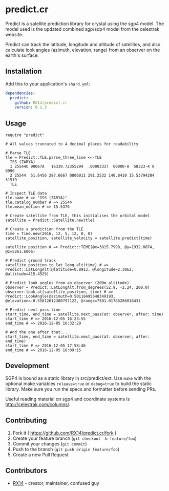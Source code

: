 # predict.cr

Predict is a satellite prediction library for crystal using the sgp4 model.
The model used is the updated combined sgp/sdp4 model from the celestrak website.

Predict can track the latitude, longitude and altitude of satellites, and also calculate look angles (azimuth, elevation, range) from an observer on the earth's surface.

## Installation

Add this to your application's `shard.yml`:

```yaml
dependencies:
  predict:
    github: RX14/predict.cr
    version: 0.1.3
```

## Usage

```crystal
require "predict"

# All values truncated to 4 decimal places for readability

# Parse TLE
tle = Predict::TLE.parse_three_line <<-TLE
  ISS (ZARYA)
  1 25544U 98067A   16339.72355294  .00003337  00000-0  58323-4 0  9990
  2 25544  51.6456 287.6667 0006011 291.2532 140.8410 15.53794284 31519
  TLE
  
# Inspect TLE data
tle.name # => "ISS (ZARYA)"
tle.catalog_number # => 25544
tle.mean_motion # => 15.5379

# Create satellite from TLE, this initialises the orbital model
satellite = Predict::Satellite.new(tle)

# Create a prediction from the TLE
time = Time.new(2016, 12, 5, 12, 0, 0)
satellite_position, satellite_velocity = satellite.predict(time)

satellite_position # => Predict::TEME(@x=3815.7998, @y=1932.0874, @z=5261.6006)

# Predict ground track
satellite_position.to_lat_long_alt(time) # => Predict::LatLongAlt(@latitude=0.8913, @longitude=2.3062, @altitude=415.4529)

# Predict look angles from an observer (200m altitude)
observer = Predict::LatLongAlt.from_degrees(52.9, -2.24, 200.0)
observer.look_at(satellite_position, time) # => Predict::LookAngle(@azimuth=0.50118495648349193, @elevation=-0.55812612380797122, @range=7501.0178628601843)

# Predict next pass time
start_time, end_time = satellite.next_pass(at: observer, after: time)
start_time # => 2016-12-05 16:23:55
end_time # => 2016-12-05 16:32:29

# And the one after that...
start_time, end_time = satellite.next_pass(at: observer, after: end_time)
start_time # => 2016-12-05 17:58:46
end_time # => 2016-12-05 18:09:15
```

## Development

SGP4 is bound as a static library in src/predict/ext. Use `make` with the optional make variables `release=true` or `debug=true` to build the static library. Make sure you run the specs and formatter before sending PRs.

Useful reading material on sgp4 and coordinate systems is http://celestrak.com/columns/.

## Contributing

1. Fork it ( https://github.com/RX14/predict.cr/fork )
2. Create your feature branch (`git checkout -b feature/foo`)
3. Commit your changes (`git commit`)
4. Push to the branch (`git push origin feature/foo`)
5. Create a new Pull Request

## Contributors

- [RX14](https://github.com/RX14) - creator, maintainer, confused guy
